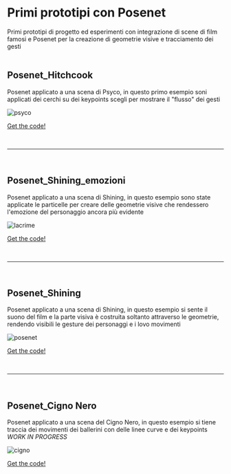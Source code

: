 # Primi prototipi con Posenet 
Primi prototipi di progetto ed esperimenti con integrazione di scene di film famosi e Posenet per la creazione di geometrie visive e tracciamento dei gesti
<br>
<br>
## Posenet_Hitchcook
Posenet applicato a una scena di Psyco, in questo primo esempio soni applicati dei cerchi su dei keypoints scegli per mostrare il "flusso" dei gesti

![psyco](https://user-images.githubusercontent.com/76476654/118111410-f2f4a700-b3e3-11eb-859e-ee1e8473167f.png)

[Get the code!](https://editor.p5js.org/Gaia/full/loMB5CazJ)

<br>

***

<br>

## Posenet_Shining_emozioni
Posenet applicato a una scena di Shining, in questo esempio sono state applicate le particelle per creare delle geometrie visive che rendessero l'emozione del personaggio ancora più evidente

![lacrime](https://user-images.githubusercontent.com/76476654/118103499-4661f780-b3da-11eb-8b4f-2d836957a789.png)

[Get the code!](https://editor.p5js.org/Gaia/full/1yZTZBcGG)

<br>

***

<br>

## Posenet_Shining
Posenet applicato a una scena di Shining, in questo esempio si sente il suono del film e la parte visiva è costruita soltanto attraverso le geometrie, rendendo visibili le gesture dei personaggi e i lovo movimenti

![posenet](https://user-images.githubusercontent.com/76476654/118099916-28929380-b3d6-11eb-9029-8b6b4222ffcf.png)

[Get the code!](https://editor.p5js.org/Gaia/full/4MgCqyomB)

<br>

***

<br>

## Posenet_Cigno Nero 
Posenet applicato a una scena del Cigno Nero, in questo esempio si tiene traccia dei movimenti dei ballerini con delle linee curve e dei keypoints <br>
*WORK IN PROGRESS*

![cigno](https://user-images.githubusercontent.com/76476654/118112095-d442e000-b3e4-11eb-852a-47f47b0d7b2c.png)

[Get the code!](https://editor.p5js.org/Gaia/full/OdD-2z230)

